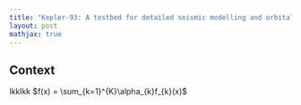 ```yaml
---
title: "Kepler-93: A testbed for detailed seismic modelling and orbital evolution of super-Earths around solar-like stars"
layout: post
mathjax: true
---
```


## Context

lkklkk <span class="inlinecode">$f(x) = \sum_{k=1}^{K}\alpha_{k}f_{k}(x)$</span>


